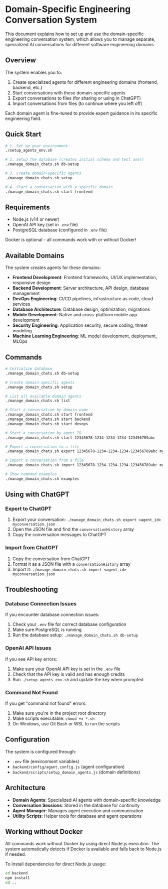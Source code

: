 # Domain-Specific Engineering Conversation System

This document explains how to set up and use the domain-specific engineering conversation system, which allows you to manage separate, specialized AI conversations for different software engineering domains.

## Overview

The system enables you to:

1. Create specialized agents for different engineering domains (frontend, backend, etc.)
2. Start conversations with these domain-specific agents
3. Export conversations to files (for sharing or using in ChatGPT)
4. Import conversations from files (to continue where you left off)

Each domain agent is fine-tuned to provide expert guidance in its specific engineering field.

## Quick Start

```bash
# 1. Set up your environment
./setup_agents_env.sh

# 2. Setup the database (creates initial schema and test user)
./manage_domain_chats.sh db-setup

# 3. Create domain-specific agents
./manage_domain_chats.sh setup

# 4. Start a conversation with a specific domain
./manage_domain_chats.sh start frontend
```

## Requirements

- Node.js (v14 or newer)
- OpenAI API key (set in `.env` file)
- PostgreSQL database (configured in `.env` file)

Docker is optional - all commands work with or without Docker!

## Available Domains

The system creates agents for these domains:

- **Frontend Development**: Frontend frameworks, UI/UX implementation, responsive design
- **Backend Development**: Server architecture, API design, database management
- **DevOps Engineering**: CI/CD pipelines, infrastructure as code, cloud services
- **Database Architecture**: Database design, optimization, migrations
- **Mobile Development**: Native and cross-platform mobile app development
- **Security Engineering**: Application security, secure coding, threat modeling
- **Machine Learning Engineering**: ML model development, deployment, MLOps

## Commands

```bash
# Initialize database
./manage_domain_chats.sh db-setup

# Create domain-specific agents
./manage_domain_chats.sh setup

# List all available domain agents
./manage_domain_chats.sh list

# Start a conversation by domain name
./manage_domain_chats.sh start frontend
./manage_domain_chats.sh start backend
./manage_domain_chats.sh start devops

# Start a conversation by agent ID
./manage_domain_chats.sh start 12345678-1234-1234-1234-123456789abc

# Export a conversation to a file
./manage_domain_chats.sh export 12345678-1234-1234-1234-123456789abc myconversation.json

# Import a conversation from a file
./manage_domain_chats.sh import 12345678-1234-1234-1234-123456789abc myconversation.json

# Show command examples
./manage_domain_chats.sh examples
```

## Using with ChatGPT

### Export to ChatGPT

1. Export your conversation: `./manage_domain_chats.sh export <agent_id> myconversation.json`
2. Open the JSON file and find the `conversationHistory` array
3. Copy the conversation messages to ChatGPT

### Import from ChatGPT

1. Copy the conversation from ChatGPT
2. Format it as a JSON file with a `conversationHistory` array
3. Import it: `./manage_domain_chats.sh import <agent_id> myconversation.json`

## Troubleshooting

### Database Connection Issues

If you encounter database connection issues:

1. Check your `.env` file for correct database configuration
2. Make sure PostgreSQL is running
3. Run the database setup: `./manage_domain_chats.sh db-setup`

### OpenAI API Issues

If you see API key errors:

1. Make sure your OpenAI API key is set in the `.env` file
2. Check that the API key is valid and has enough credits
3. Run `./setup_agents_env.sh` and update the key when prompted

### Command Not Found

If you get "command not found" errors:

1. Make sure you're in the project root directory
2. Make scripts executable: `chmod +x *.sh`
3. On Windows, use Git Bash or WSL to run the scripts

## Configuration

The system is configured through:

- `.env` file (environment variables)
- `backend/config/agent.config.js` (agent configuration)
- `backend/scripts/setup_domain_agents.js` (domain definitions)

## Architecture

- **Domain Agents**: Specialized AI agents with domain-specific knowledge
- **Conversation Sessions**: Stored in the database for continuity
- **Agent Manager**: Manages agent execution and communication
- **Utility Scripts**: Helper tools for database and agent operations

## Working without Docker

All commands work without Docker by using direct Node.js execution. The system automatically detects if Docker is available and falls back to Node.js if needed.

To install dependencies for direct Node.js usage:

```bash
cd backend
npm install
cd ..
```
